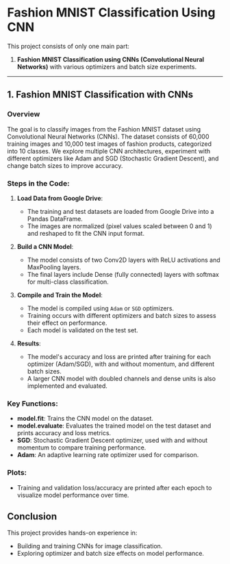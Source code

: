 # Fashion MNIST Classification Using CNN

This project consists of only one main part:
1. **Fashion MNIST Classification using CNNs (Convolutional Neural Networks)** with various optimizers and batch size experiments.

---

## 1. Fashion MNIST Classification with CNNs

### Overview
The goal is to classify images from the Fashion MNIST dataset using Convolutional Neural Networks (CNNs). The dataset consists of 60,000 training images and 10,000 test images of fashion products, categorized into 10 classes. We explore multiple CNN architectures, experiment with different optimizers like Adam and SGD (Stochastic Gradient Descent), and change batch sizes to improve accuracy.

### Steps in the Code:
1. **Load Data from Google Drive**:
    - The training and test datasets are loaded from Google Drive into a Pandas DataFrame.
    - The images are normalized (pixel values scaled between 0 and 1) and reshaped to fit the CNN input format.

2. **Build a CNN Model**:
    - The model consists of two Conv2D layers with ReLU activations and MaxPooling layers.
    - The final layers include Dense (fully connected) layers with softmax for multi-class classification.

3. **Compile and Train the Model**:
    - The model is compiled using `Adam` or `SGD` optimizers.
    - Training occurs with different optimizers and batch sizes to assess their effect on performance.
    - Each model is validated on the test set.

4. **Results**:
    - The model's accuracy and loss are printed after training for each optimizer (Adam/SGD), with and without momentum, and different batch sizes.
    - A larger CNN model with doubled channels and dense units is also implemented and evaluated.

### Key Functions:
- **model.fit**: Trains the CNN model on the dataset.
- **model.evaluate**: Evaluates the trained model on the test dataset and prints accuracy and loss metrics.
- **SGD**: Stochastic Gradient Descent optimizer, used with and without momentum to compare training performance.
- **Adam**: An adaptive learning rate optimizer used for comparison.

### Plots:
- Training and validation loss/accuracy are printed after each epoch to visualize model performance over time.

## Conclusion
This project provides hands-on experience in:
- Building and training CNNs for image classification.
- Exploring optimizer and batch size effects on model performance.
